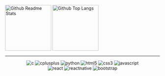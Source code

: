 <!-- Github Stats: showIcons, Deg, Title, Icon, Text, Hide -->
<img src="https://github-readme-stats.vercel.app/api?username=GustavoTxFreitas&show_icons=true&bg_color=DEG,fe667d,ffa375&title_color=fff&icon_color=fff&text_color=fff&hide=prs,issues" alt="Github Readme Stats" height='150'/>

<!-- Github Stats: showIcons, Deg, Title, Icon, Text, Hide -->
<img src="https://github-readme-stats.vercel.app/api/top-langs/?username=GustavoTxFreitas&layout=compact&bg_color=DEG,fe667d,ffa375&title_color=fff&text_color=fff" alt="Github Top Langs" height='150'/>

<hr>

<p align="center">
  <img src="https://img.shields.io/badge/c%20-%2300599C.svg?&style=for-the-badge&logo=c&logoColor=white" alt="c" />
  <img src="https://img.shields.io/badge/c++%20-%2300599C.svg?&style=for-the-badge&logo=c%2B%2B&logoColor=white" alt="cplusplus" />
  <img src="https://img.shields.io/badge/python%20-%2314354C.svg?&style=for-the-badge&logo=python&logoColor=white" alt="python" />
  
  <img src="https://img.shields.io/badge/html5%20-%23E34F26.svg?&style=for-the-badge&logo=html5&logoColor=white" alt="html5" />
  <img src="https://img.shields.io/badge/css3%20-%231572B6.svg?&style=for-the-badge&logo=css3&logoColor=white" alt="css3" />
  <img src="https://img.shields.io/badge/javascript%20-%23323330.svg?&style=for-the-badge&logo=javascript&logoColor=%23F7DF1E" alt="javascript" />
  
  <br>
  
  <img src="https://img.shields.io/badge/react%20-%2320232a.svg?&style=for-the-badge&logo=react&logoColor=%2361DAFB" alt="react" />
  <img src="https://img.shields.io/badge/react_native%20-%2320232a.svg?&style=for-the-badge&logo=react&logoColor=%2361DAFB" alt="reactnative" />
  
  <img src="https://img.shields.io/badge/bootstrap%20-%23563D7C.svg?&style=for-the-badge&logo=bootstrap&logoColor=white" alt="bootstrap" />
</p>
